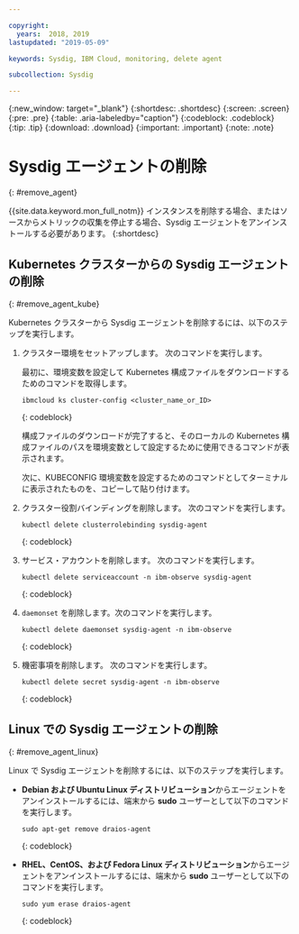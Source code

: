 ```yaml
---

copyright:
  years:  2018, 2019
lastupdated: "2019-05-09"

keywords: Sysdig, IBM Cloud, monitoring, delete agent

subcollection: Sysdig

---
```


{:new_window: target="_blank"}
{:shortdesc: .shortdesc}
{:screen: .screen}
{:pre: .pre}
{:table: .aria-labeledby="caption"}
{:codeblock: .codeblock}
{:tip: .tip}
{:download: .download}
{:important: .important}
{:note: .note}

# Sysdig エージェントの削除
{: #remove_agent}

{{site.data.keyword.mon_full_notm}} インスタンスを削除する場合、またはソースからメトリックの収集を停止する場合、Sysdig エージェントをアンインストールする必要があります。
{:shortdesc}


## Kubernetes クラスターからの Sysdig エージェントの削除
{: #remove_agent_kube}

Kubernetes クラスターから Sysdig エージェントを削除するには、以下のステップを実行します。

1. クラスター環境をセットアップします。 次のコマンドを実行します。

    最初に、環境変数を設定して Kubernetes 構成ファイルをダウンロードするためのコマンドを取得します。

    ```
    ibmcloud ks cluster-config <cluster_name_or_ID>
    ```
    {: codeblock}

    構成ファイルのダウンロードが完了すると、そのローカルの Kubernetes 構成ファイルのパスを環境変数として設定するために使用できるコマンドが表示されます。

    次に、KUBECONFIG 環境変数を設定するためのコマンドとしてターミナルに表示されたものを、コピーして貼り付けます。

2. クラスター役割バインディングを削除します。 次のコマンドを実行します。

    ```
    kubectl delete clusterrolebinding sysdig-agent
    ```
    {: codeblock}

3. サービス・アカウントを削除します。 次のコマンドを実行します。

    ```
    kubectl delete serviceaccount -n ibm-observe sysdig-agent
    ```
    {: codeblock}

4. `daemonset` を削除します。次のコマンドを実行します。

    ```
    kubectl delete daemonset sysdig-agent -n ibm-observe
    ```
    {: codeblock}

5. 機密事項を削除します。 次のコマンドを実行します。

    ```
    kubectl delete secret sysdig-agent -n ibm-observe
    ```
    {: codeblock}




## Linux での Sysdig エージェントの削除
{: #remove_agent_linux}

Linux で Sysdig エージェントを削除するには、以下のステップを実行します。

* **Debian および Ubuntu Linux ディストリビューション**からエージェントをアンインストールするには、端末から **sudo** ユーザーとして以下のコマンドを実行します。

    ```
    sudo apt-get remove draios-agent
    ```
    {: codeblock}

* **RHEL、CentOS、および Fedora Linux ディストリビューション**からエージェントをアンインストールするには、端末から **sudo** ユーザーとして以下のコマンドを実行します。

    ```
    sudo yum erase draios-agent
    ```
    {: codeblock}


